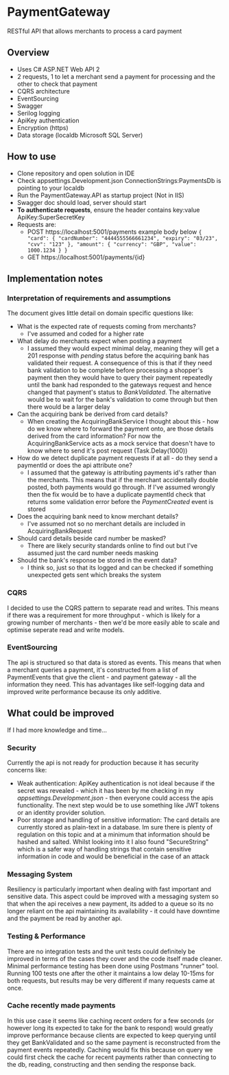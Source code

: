 # PaymentGateway
RESTful API that allows merchants to process a card payment

## Overview
- Uses C# ASP.NET Web API 2
- 2 requests, 1 to let a merchant send a payment for processing and the other to check that payment 
- CQRS architecture
- EventSourcing
- Swagger
- Serilog logging
- ApiKey authentication
- Encryption (https)
- Data storage (localdb Microsoft SQL Server)

## How to use
- Clone repository and open solution in IDE
- Check appsettings.Development.json ConnectionStrings:PaymentsDb is pointing to your localdb
- Run the PaymentGateway.API as startup project (Not in IIS)
- Swagger doc should load, server should start 
- **To authenticate requests**, ensure the header contains key:value ApiKey:SuperSecretKey 
- Requests are:
  - POST https://localhost:5001/payments example body below
  `
  {
  "card": {
    "cardNumber": "4444555566661234",
    "expiry": "03/23",
    "cvv": "123"
  },
  "amount": {
    "currency": "GBP",
    "value": 1000.1234
  }
}
  `
  - GET https://localhost:5001/payments/{id}

## Implementation notes
### Interpretation of requirements and assumptions
The document gives little detail on domain specific questions like:
- What is the expected rate of requests coming from merchants?
  - I've assumed and coded for a higher rate
- What delay do merchants expect when posting a payment
  - I assumed they would expect minimal delay, meaning they will get a 201 response with _pending_ status before the acquiring bank has validated their request. A consequence of this is that if they need bank validation to be complete before processing a shopper's payment then they would have to query their payment repeatedly until the bank had responded to the gateways request and hence changed that payment's status to _BankValidated_. The alternative would be to wait for the bank's validation to come through but then there would be a larger delay
- Can the acquiring bank be derived from card details?
  - When creating the AcquiringBankService I thought about this - how do we know where to forward the payment onto, are those details derived from the card information? For now the AcquiringBankService acts as a mock service that doesn't have to know where to send it's post request (Task.Delay(1000))
- How do we detect duplicate payment requests if at all - do they send a paymentId or does the api attribute one?
  - I assumed that the gateway is attributing payments id's rather than the merchants. This means that if the merchant accidentally double posted, both payments would go through. If I've assumed wrongly then the fix would be to have a duplicate paymentId check that returns some validation error before the _PaymentCreated_ event is stored
- Does the acquiring bank need to know merchant details?
  - I've assumed not so no merchant details are included in AcquiringBankRequest
- Should card details beside card number be masked?
  - There are likely security standards online to find out but I've assumed just the card number needs masking
- Should the bank's response be stored in the event data?
  - I think so, just so that its logged and can be checked if something unexpected gets sent which breaks the system

### CQRS 
I decided to use the CQRS pattern to separate read and writes. This means if there was a requirement for more throughput - which is likely for a growing number of merchants - then we'd be more easily able to scale and optimise seperate read and write models.

### EventSourcing
The api is structured so that data is stored as events. This means that when a merchant queries a payment, it's constructed from a list of PaymentEvents that give the client - and payment gateway - all the information they need. This has advantages like self-logging data and improved write performance because its only additive.
## What could be improved
If I had more knowledge and time...
### Security
Currently the api is not ready for production because it has security concerns like:
 - Weak authentication: ApiKey authentication is not ideal because if the secret was revealed - which it has been by me checking in my _appsettings.Development.json_ - then everyone could access the apis functionality. The next step would be to use something like JWT tokens or an identity provider solution.
 - Poor storage and handling of sensitive information: The card details are currently stored as plain-text in a database. Im sure there is plenty of regulation on this topic and at a minimum that information should be hashed and salted. Whilst looking into it I also found "SecureString" which is a safer way of handling strings that contain sensitive information in code and would be beneficial in the case of an attack  
### Messaging System
Resiliency is particularly important when dealing with fast important and sensitive data. This aspect could be improved with a messaging system so that when the api receives a new payment, its added to a queue so its no longer reliant on the api maintaining its availability - it could have downtime and the payment be read by another api.
### Testing & Performance
There are no integration tests and the unit tests could definitely be improved in terms of the cases they cover and the code itself made cleaner. Minimal performance testing has been done using Postmans "runner" tool. Running 100 tests one after the other it maintains a low delay 10-15ms for both requests, but results may be very different if many requests came at once.
### Cache recently made payments
In this use case it seems like caching recent orders for a few seconds (or however long its expected to take for the bank to respond) would greatly improve performance because clients are expected to keep querying until they get BankValidated and so the same payment is reconstructed from the payment events repeatedly. Caching would fix this because on query we could first check the cache for recent payments rather than connecting to the db, reading, constructing and then sending the response back.
